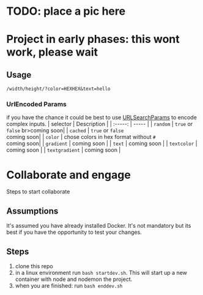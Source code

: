 # TODO: place a pic here
# Project in early phases: this wont work, please wait
## Usage

`/width/height/?color=HEXHEX&text=hello`


### UrlEncoded Params
if you have the chance it could be best to use [URLSearchParams](https://developer.mozilla.org/en-US/docs/Web/API/URLSearchParams) to encode complex inputs.
| selector | Description |
| :-----: |  ----- |
| `random` | `true` or `false` br>coming soon|
| `cached` | `true` or `false` <br>coming soon|
| `color` | chose colors in hex format without `#` <br>coming soon|
| `gradient` | coming soon |
| `text` | coming soon |
| `textcolor` | coming soon |
| `textgradient` | coming soon |


# Collaborate and engage
Steps to start collaborate
## Assumptions
It's assumed you have already installed Docker. It's not mandatory but its best if you have the opportunity to test your changes.
## Steps
1. clone this repo
2. in a linux environment run `bash startdev.sh`.   This will start up a new container with node and nodemon the project.
3. when you are finished: run `bash enddev.sh`